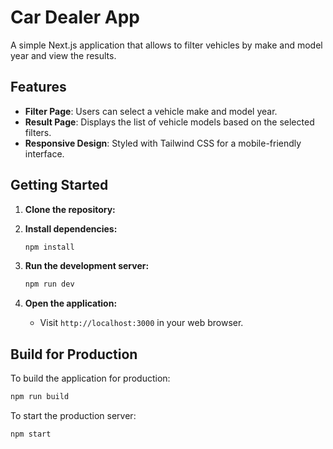 # Car Dealer App

A simple Next.js application that allows to filter vehicles by make and model year and view the results.

## Features

- **Filter Page**: Users can select a vehicle make and model year.
- **Result Page**: Displays the list of vehicle models based on the selected filters.
- **Responsive Design**: Styled with Tailwind CSS for a mobile-friendly interface.

## Getting Started

1. **Clone the repository:**

2. **Install dependencies:**
   ```bash
   npm install
   ```

3. **Run the development server:**
   ```bash
   npm run dev
   ```

4. **Open the application:**
   - Visit `http://localhost:3000` in your web browser.

## Build for Production

To build the application for production:

```bash
npm run build
```

To start the production server:

```bash
npm start
```